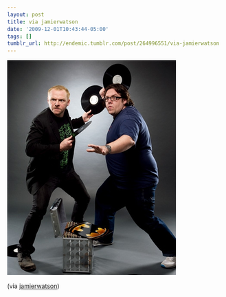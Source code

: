 ```yaml
---
layout: post
title: via jamierwatson
date: '2009-12-01T10:43:44-05:00'
tags: []
tumblr_url: http://endemic.tumblr.com/post/264996551/via-jamierwatson
---
```

 ![](/tumblr_files/tumblr_ktzcw6LhSg1qz8dzlo1_400.jpg)  

(via [jamierwatson](http://jamierwatson.tumblr.com/))

